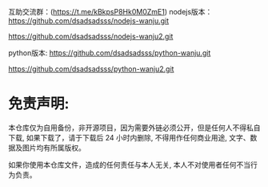 互助交流群：(https://t.me/kBkpsP8Hk0M0ZmE1)
nodejs版本：https://github.com/dsadsadsss/nodejs-wanju.git

https://github.com/dsadsadsss/nodejs-wanju2.git

python版本:
https://github.com/dsadsadsss/python-wanju.git

https://github.com/dsadsadsss/python-wanju2.git

# 免责声明:

本仓库仅为自用备份，非开源项目，因为需要外链必须公开，但是任何人不得私自下载, 如果下载了，请于下载后 24 小时内删除, 不得用作任何商业用途, 文字、数据及图片均有所属版权。 

如果你使用本仓库文件，造成的任何责任与本人无关, 本人不对使用者任何不当行为负责。
